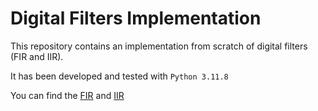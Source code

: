 # Digital Filters Implementation

This repository contains an implementation from scratch of digital filters (FIR and IIR).

It has been developed and tested with `Python 3.11.8`

You can find the [FIR](src/fir/README.md) and [IIR](src/iir/README.md)

